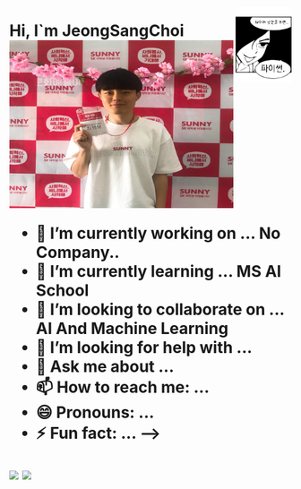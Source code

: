 
<img align = right src = "https://github.com/jeong-sang-choi/jeong-sang-choi/blob/main/python_file.svg" width = 100></h1>

<h1 font-size:10>Hi, I`m JeongSangChoi <img src = "https://github.com/jeong-sang-choi/jeong-sang-choi/blob/main/jeongsang.jpg" height = 300 width = 400 align = center>




- 🔭 I’m currently working on ...
No Company..
- 🌱 I’m currently learning ...
MS AI School
- 👯 I’m looking to collaborate on ...
AI And Machine Learning
- 🤔 I’m looking for help with ...
- 💬 Ask me about ...
- 📫 How to reach me: ...
- 😄 Pronouns: ...
- ⚡ Fun fact: ...
-->

<img src="https://img.shields.io/badge/Python-3776AB?style=for-the-badge&logo=Python&logoColor=white" display:inline>
<img src="https://img.shields.io/badge/React-61DAFB?style=for-the-badge&logo=React&logoColor=white">


